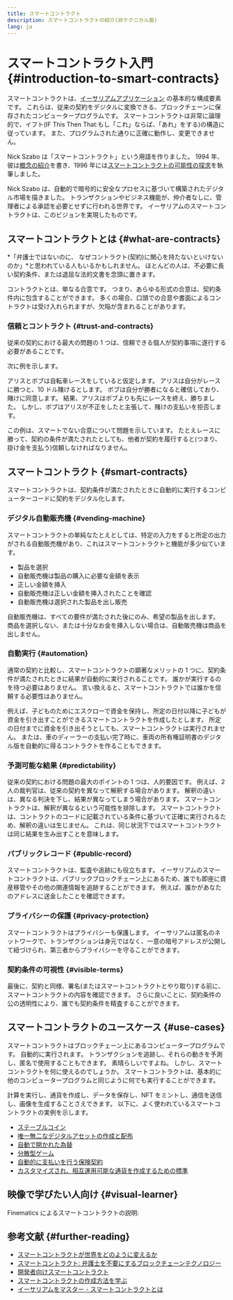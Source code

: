 ```yaml
---
title: スマートコントラクト
description: スマートコントラクトの紹介(非テクニカル面)
lang: ja
---
```


# スマートコントラクト入門 {#introduction-to-smart-contracts}

スマートコントラクトは、[イーサリアムアプリケーション](/dapps/) の基本的な構成要素です。 これらは、従来の契約をデジタルに変換できる、ブロックチェーンに保存されたコンピュータープログラムです。 スマートコントラクトは非常に論理的で、イフト(IF This Then That:もし「これ」ならば、「あれ」をする)の構造に従っています。 また、プログラムされた通りに正確に動作し、変更できません。

Nick Szabo は「スマートコントラクト」という用語を作りました。 1994 年、彼は[概念の紹介](https://www.fon.hum.uva.nl/rob/Courses/InformationInSpeech/CDROM/Literature/LOTwinterschool2006/szabo.best.vwh.net/smart.contracts.html)を書き、1996 年には[スマートコントラクトの可能性の探求](https://www.fon.hum.uva.nl/rob/Courses/InformationInSpeech/CDROM/Literature/LOTwinterschool2006/szabo.best.vwh.net/smart_contracts_2.html)を執筆しました。

Nick Szabo は、自動的で暗号的に安全なプロセスに基づいて構築されたデジタル市場を描きました。 トランザクションやビジネス機能が、仲介者なしに、管理者による承認を必要とせずに行われる世界です。 イーサリアムのスマートコントラクトは、このビジョンを実現したものです。

## スマートコントラクトとは {#what-are-contracts}

*「弁護士ではないのに、 なぜコントラクト(契約)に関心を持たないといけないのか」*と思われている人もいるかもしれません。 ほとんどの人は、不必要に長い契約条件、または退屈な法的文書を念頭に置きます。

コントラクトとは、単なる合意です。 つまり、あらゆる形式の合意は、契約条件内に包含することができます。 多くの場合、口頭での合意や書面によるコントラクトは受け入れられますが、欠陥が含まれることがあります。

### 信頼とコントラクト {#trust-and-contracts}

従来の契約における最大の問題の 1 つは、信頼できる個人が契約事項に遂行する必要があることです。

次に例を示します。

アリスとボブは自転車レースをしていると仮定します。 アリスは自分がレースに勝つと、10 ドル賭けるとします。 ボブは自分が勝者になると確信しており、賭けに同意します。 結果、アリスはボブよりも先にレースを終え、勝ちました。 しかし、ボブはアリスが不正をしたと主張して、賭けの支払いを拒否します。

この例は、スマートでない合意について問題を示しています。 たとえレースに勝って、契約の条件が満たされたとしても、他者が契約を履行すると(つまり、掛け金を支払う)信頼しなければなりません。

## スマートコントラクト {#smart-contracts}

スマートコントラクトは、契約条件が満たされたときに自動的に実行するコンピューターコードに契約をデジタル化します。

### デジタル自動販売機 {#vending-machine}

スマートコントラクトの単純なたとえとしては、特定の入力をすると所定の出力がされる自動販売機があり、これはスマートコントラクトと機能が多少似ています。

- 製品を選択
- 自動販売機は製品の購入に必要な金額を表示
- 正しい金額を挿入
- 自動販売機は正しい金額を挿入されたことを確認
- 自動販売機は選択された製品を出し販売

自動販売機は、すべての要件が満たされた後にのみ、希望の製品を出します。 商品を選択しない、または十分なお金を挿入しない場合は、自動販売機は商品を出しません。

### 自動実行 {#automation}

通常の契約と比較し、スマートコントラクトの顕著なメリットの 1 つに、契約条件が満たされたときに結果が自動的に実行されることです。 誰かが実行するのを待つ必要はありません。 言い換えると、スマートコントラクトでは誰かを信頼する必要性はありません。

例えば、子どものためにエスクローで資金を保持し、所定の日付以降に子どもが資金を引き出すことができるスマートコントラクトを作成したとします。 所定の日付までに資金を引き出そうとしても、スマートコントラクトは実行されません。 または、車のディーラーの支払い完了時に、車両の所有権証明書のデジタル版を自動的に得るコントラクトを作ることもできます。

### 予測可能な結果 {#predictability}

従来の契約における問題の最大のポイントの 1 つは、人的要因です。 例えば、2 人の裁判官は、従来の契約を異なって解釈する場合があります。 解釈の違いは、異なる判決を下し、結果が異なってしまう場合があります。 スマートコントラクトは、解釈が異なるという可能性を排除します。 スマートコントラクトは、コントラクトのコードに記載されている条件に基づいて正確に実行されるため、解釈の違いは生じません。 これは、同じ状況下ではスマートコントラクトは同じ結果を生み出すことを意味します。

### パブリックレコード {#public-record}

スマートコントラクトは、監査や追跡にも役立ちます。 イーサリアムのスマートコントラクトは、パブリックブロックチェーン上にあるため、誰でも即座に資産移管やその他の関連情報を追跡することができます。 例えば、誰かがあなたのアドレスに送金したことを確認できます。

### プライバシーの保護 {#privacy-protection}

スマートコントラクトはプライバシーも保護します。 イーサリアムは匿名のネットワークで、トランザクションは身元ではなく、一意の暗号アドレスが公開して紐づけられ、第三者からプライバシーを守ることができます。

### 契約条件の可視性 {#visible-terms}

最後に、契約と同様、署名(またはスマートコントラクトとやり取り)する前に、スマートコントラクトの内容を確認できます。 さらに良いことに、契約条件の公の透明性により、誰でも契約条件を精査することができます。

## スマートコントラクトのユースケース {#use-cases}

スマートコントラクトはブロックチェーン上にあるコンピュータープログラムです。 自動的に実行されます。 トランザクションを追跡し、それらの動きを予測し、匿名で使用することもできます。 素晴らしいですよね。 しかし、スマートコントラクトを何に使えるのでしょうか。 スマートコントラクトは、基本的に他のコンピュータープログラムと同じように何でも実行することができます。

計算を実行し、通貨を作成し、データを保存し、NFT をミントし、通信を送信し、画像を生成することさえできます。 以下に、よく使われているスマートコントラクトの実例を示します。

- [ステーブルコイン](/stablecoins/)
- [唯一無二なデジタルアセットの作成と配布](/nft/)
- [自動で開かれた為替](/get-eth/#dex)
- [分散型ゲーム](/dapps/?category=gaming)
- [自動的に支払いを行う保険契約](https://etherisc.com/)
- [カスタマイズされ、相互運用可能な通貨を作成するための標準](/developers/docs/standards/tokens/)

## 映像で学びたい人向け {#visual-learner}

Finematics によるスマートコントラクトの説明:

<YouTube id="pWGLtjG-F5c" />

## 参考文献 {#further-reading}

- [スマートコントラクトが世界をどのように変えるか](https://www.youtube.com/watch?v=pA6CGuXEKtQ)
- [スマートコントラクト: 弁護士を不要にするブロックチェーンテクノロジー](https://blockgeeks.com/guides/smart-contracts/)
- [開発者向けスマートコントラクト](/developers/docs/smart-contracts/)
- [スマートコントラクトの作成方法を学ぶ](/developers/learning-tools/)
- [イーサリアムをマスター - スマートコントラクトとは](https://github.com/ethereumbook/ethereumbook/blob/develop/07smart-contracts-solidity.asciidoc#what-is-a-smart-contract)
